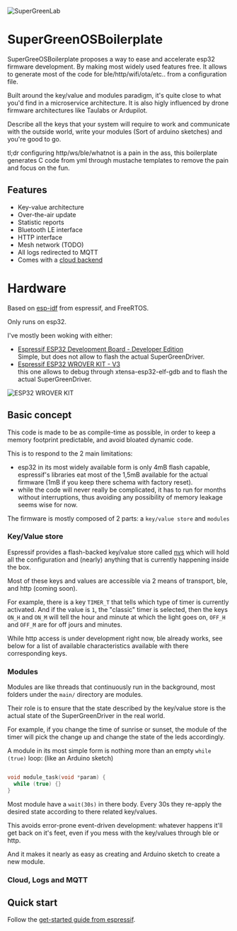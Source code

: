 ![SuperGreenLab](assets/sgl.png?raw=true "SuperGreenLab")

# SuperGreenOSBoilerplate

SuperGreeOSBoilerplate proposes a way to ease and accelerate esp32 firmware development. By making most widely used features free.
It allows to generate most of the code for ble/http/wifi/ota/etc.. from a configuration file.

Built around the key/value and modules paradigm, it's quite close to what you'd find in a microservice architecture.
It is also higly influenced by drone firmware architectures like Taulabs or Ardupilot.

Describe all the keys that your system will require to work and communicate with the outside world, write your modules (Sort of arduino sketches) and you're good to go.

tl;dr configuring http/ws/ble/whatnot is a pain in the ass, this boilerplate generates C code from yml through mustache templates to remove the pain and focus on the fun.

## Features

- Key-value architecture
- Over-the-air update
- Statistic reports
- Bluetooth LE interface
- HTTP interface
- Mesh network (TODO)
- All logs redirected to MQTT
- Comes with a [cloud backend](http://github.com/SuperGreenCloud/)

# Hardware

Based on [esp-idf](https://github.com/espressif/esp-idf) from espressif, and FreeRTOS.

Only runs on esp32.

I've mostly been woking with either:

- [Espressif ESP32 Development Board - Developer Edition](https://www.adafruit.com/product/3269)  
  Simple, but does not allow to flash the actual SuperGreenDriver.
- [Espressif ESP32 WROVER KIT - V3](https://www.adafruit.com/product/3384)  
  this one allows to debug through xtensa-esp32-elf-gdb and to flash the actual SuperGreenDriver.

![ESP32 WROVER KIT](assets/esp32.png?raw=true "ESP32 WROVER KIT")

## Basic concept

This code is made to be as compile-time as possible, in order to keep a memory footprint predictable, and avoid bloated dynamic code.

This is to respond to the 2 main limitations:

- esp32 in its most widely available form is only 4mB flash capable, espressif's libraries eat most of the 1,5mB available for the actual firmware (1mB if you keep there schema with factory reset).
- while the code will never really be complicated, it has to run for months without interruptions, thus avoiding any possibility of memory leakage seems wise for now.

The firmware is mostly composed of 2 parts: a `key/value store` and `modules`

### Key/Value store

Espressif provides a flash-backed key/value store called [nvs](https://dl.espressif.com/doc/esp-idf/latest/api-reference/storage/nvs_flash.html) which will hold all the configuration and (nearly) anything that is currently happening inside the box.

Most of these keys and values are accessible via 2 means of transport, ble, and http (coming soon).

For example, there is a key `TIMER_T` that tells which type of timer is currently activated. And if the value is `1`, the "classic" timer is selected, then the keys `ON_H` and `ON_M` will tell the hour and minute at which the light goes on, `OFF_H` and `OFF_M` are for off jours and minutes.

While http access is under development right now, ble already works, see below for a list of available characteristics available with there corresponding keys.

### Modules

Modules are like threads that continuously run in the background, most folders under the `main/` directory are modules.

Their role is to ensure that the state described by the key/value store is the actual state of the SuperGreenDriver in the real world.

For example, if you change the time of sunrise or sunset, the module of the timer will pick the change up and change the state of the leds accordingly.

A module in its most simple form is nothing more than an empty `while (true)` loop: (like an Arduino sketch)

```c

void module_task(void *param) {
  while (true) {}
}

```

Most module have a `wait(30s)` in there body. Every 30s they re-apply the desired state according to there related key/values.

This avoids error-prone event-driven development: whatever happens it'll get back on it's feet, even if you mess with the key/values through ble or http.

And it makes it nearly as easy as creating and Arduino sketch to create a new module.

### Cloud, Logs and MQTT

## Quick start

Follow the [get-started guide from espressif](https://docs.espressif.com/projects/esp-idf/en/latest/get-started/).
